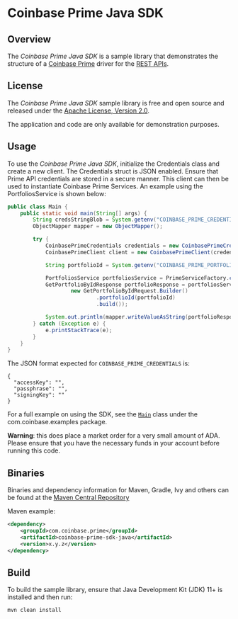 # Coinbase Prime Java SDK

## Overview

The *Coinbase Prime Java SDK* is a sample library that demonstrates the structure of a [Coinbase Prime](https://prime.coinbase.com/) driver for
the [REST APIs](https://docs.cdp.coinbase.com/prime/reference).

## License

The *Coinbase Prime Java SDK* sample library is free and open source and released under the [Apache License, Version 2.0](LICENSE).

The application and code are only available for demonstration purposes.

## Usage

To use the *Coinbase Prime Java SDK*, initialize the Credentials class and create a new client. The Credentials struct is JSON
enabled. Ensure that Prime API credentials are stored in a secure manner. This client can then be used to instantiate 
Coinbase Prime Services. An example using the PortfoliosService is shown below:

```java
public class Main {
    public static void main(String[] args) {
        String credsStringBlob = System.getenv("COINBASE_PRIME_CREDENTIALS");
        ObjectMapper mapper = new ObjectMapper();

        try {
            CoinbasePrimeCredentials credentials = new CoinbasePrimeCredentials(credsStringBlob);
            CoinbasePrimeClient client = new CoinbasePrimeClient(credentials);

            String portfolioId = System.getenv("COINBASE_PRIME_PORTFOLIO_ID");

            PortfoliosService portfoliosService = PrimeServiceFactory.createPortfoliosService(client);
            GetPortfolioByIdResponse portfolioResponse = portfoliosService.getPortfolioById(
                    new GetPortfolioByIdRequest.Builder()
                            .portfolioId(portfolioId)
                            .build());

            System.out.println(mapper.writeValueAsString(portfolioResponse));
        } catch (Exception e) {
            e.printStackTrace(e);
        }
    }
}
```

The JSON format expected for `COINBASE_PRIME_CREDENTIALS` is:

```
{
  "accessKey": "",
  "passphrase": "",
  "signingKey": ""
}
```

For a full example on using the SDK, see the [`Main`](src/main/java/com/coinbase/examples/Main.java) class under the com.coinbase.examples package.

**Warning**: this does place a market order for a very small amount of ADA. Please ensure that you have the necessary funds in your account before running this code.

## Binaries

Binaries and dependency information for Maven, Gradle, Ivy and others can be found at the [Maven Central Repository](https://central.sonatype.com/search?q=g%3Acom.coinbase.prime+a%3Acoinbase-prime-sdk-java&smo=true)

Maven example:

```xml
<dependency>
    <groupId>com.coinbase.prime</groupId>
    <artifactId>coinbase-prime-sdk-java</artifactId>
    <version>x.y.z</version>
</dependency>
```

## Build

To build the sample library, ensure that Java Development Kit (JDK) 11+ is installed and then run:

```bash
mvn clean install
```
